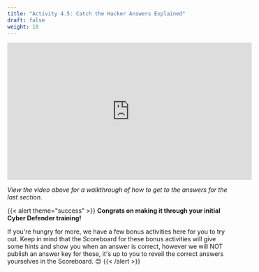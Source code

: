 ```yaml
---
title: "Activity 4.5: Catch the Hacker Answers Explained"
draft: false
weight: 18
---
```


<p style="text-align: center;"><iframe width="560" height="315" src="https://www.youtube.com/embed/tnPTxU0ffO4" frameborder="0" allow="accelerometer; autoplay; encrypted-media; gyroscope; picture-in-picture" allowfullscreen></iframe></p>


*View the video above for a walkthrough of how to get to the answers for the last section.*


{{< alert theme="success" >}} **Congrats on making it through your initial Cyber Defender training!** 

If you're hungry for more, we have a few bonus activities here for you to try out. Keep in mind that the Scoreboard for these bonus activities will give some hints and show you when an answer is correct, however we will NOT publish an answer key for these, it's up to you to reveil the correct answers yourselves in the Scoreboard. 😊 {{< /alert >}}